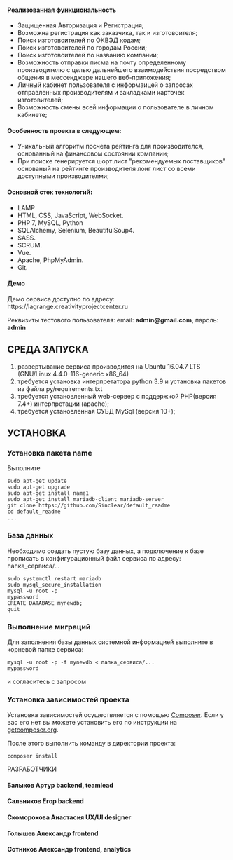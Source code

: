 <p align="center">
<h4>Реализованная функциональность</h4>
<ul>
    <li>Защищенная Авторизация и Регистрация;</li>
    <li>Возможна регистрация как заказчика, так и изготовоителя;</li>
    <li>Поиск изготовоителей по ОКВЭД кодам;</li>
    <li>Поиск изготовоителей по городам России;</li>
    <li>Поиск изготовоителей по названию компании;</li>
    <li>Возможность отправки писма на почту определенному производителю с целью дальнейшего взаимодействия посредством общения в мессенджере нашего веб-приложения;</li>
    <li>Личный кабинет пользователя с информаицей о запросах отправленных производителям и закладками карточек изготовителей;</li>
    <li>Возможность смены всей информации о пользователе в личном кабинете;</li> 
</ul> 
<h4>Особенность проекта в следующем:</h4>
<ul>
<li>Уникальный алгоритм посчета рейтинга для производителся, основанный на финансовом состоянии компании;</li>
 <li>При поиске генерируется шорт лист "рекомендуемых поставщиков" основаный на рейтинге производителя лонг лист со всеми доступными производителми;</li>
 </ul>
<h4>Основной стек технологий:</h4>
<ul>
  <li>LAMP</li>
	<li>HTML, CSS, JavaScript, WebSocket.</li>
	<li>PHP 7, MySQL, Python</li>
	<li>SQLAlchemy, Selenium, BeautifulSoup4.</li>
	<li>SASS.</li>
	<li>SCRUM.</li>
	<li>Vue.</li>
  <li>Apache, PhpMyAdmin.</li>
	<li>Git.</li>
  
 </ul>
<h4>Демо</h4>
<p>Демо сервиса доступно по адресу: https://lagrange.creativityprojectcenter.ru </p>
<p>Реквизиты тестового пользователя: email: <b>admin@gmail.com</b>, пароль: <b>admin</b></p>




СРЕДА ЗАПУСКА
------------
1) развертывание сервиса производится на Ubuntu 16.04.7 LTS (GNU/Linux 4.4.0-116-generic x86_64)
2) требуется установка интерпретатора python 3.9 и установка пакетов из файла py/requirements.txt
3) требуется установленный web-сервер с поддержкой PHP(версия 7.4+) интерпретации (apache);
4) требуется установленная СУБД MySql (версия 10+);


УСТАНОВКА
------------
### Установка пакета name

Выполните 
~~~
sudo apt-get update
sudo apt-get upgrade
sudo apt-get install name1
sudo apt-get install mariadb-client mariadb-server
git clone https://github.com/Sinclear/default_readme
cd default_readme
...
~~~
### База данных

Необходимо создать пустую базу данных, а подключение к базе прописать в конфигурационный файл сервиса по адресу: папка_сервиса/...
~~~
sudo systemctl restart mariadb
sudo mysql_secure_installation
mysql -u root -p
mypassword
CREATE DATABASE mynewdb;
quit
~~~
### Выполнение миграций

Для заполнения базы данных системной информацией выполните в корневой папке сервиса: 
~~~
mysql -u root -p -f mynewdb < папка_сервиса/...
mypassword
~~~
и согласитесь с запросом

### Установка зависимостей проекта

Установка зависимостей осуществляется с помощью [Composer](http://getcomposer.org/). Если у вас его нет вы можете установить его по инструкции
на [getcomposer.org](http://getcomposer.org/doc/00-intro.md#installation-nix).

После этого выполнить команду в директории проекта:

~~~
composer install
~~~

РАЗРАБОТЧИКИ

<h4>Балыков Артур backend, teamlead </h4>
<h4>Сальников Егор backend </h4>
<h4>Скоморохова Анастасия UX/UI designer </h4>
<h4>Голышев Александр frontend </h4>
<h4>Сотников Александр frontend, analytics </h4>
